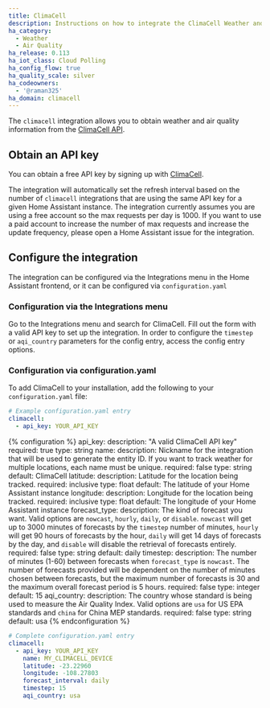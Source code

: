 ```yaml
---
title: ClimaCell
description: Instructions on how to integrate the ClimaCell Weather and Air Quality API into Home Assistant.
ha_category:
  - Weather
  - Air Quality
ha_release: 0.113
ha_iot_class: Cloud Polling
ha_config_flow: true
ha_quality_scale: silver
ha_codeowners:
  - '@raman325'
ha_domain: climacell
---
```


The `climacell` integration allows you to obtain weather and air quality information from the [ClimaCell API](https://www.climacell.co/weather-api/).

## Obtain an API key

You can obtain a free API key by signing up with [ClimaCell](https://developer.climacell.co/sign-up?_ga=2.137889264.1908484805.1591592950-510691096.1591288729).

The integration will automatically set the refresh interval based on the number of `climacell` integrations that are using the same API key for a given Home Assistant instance. The integration currently assumes you are using a free account so the max requests per day is 1000. If you want to use a paid account to increase the number of max requests and increase the update frequency, please open a Home Assistant issue for the integration.

## Configure the integration

The integration can be configured via the Integrations menu in the Home Assistant frontend, or it can be configured via `configuration.yaml`

### Configuration via the Integrations menu

Go to the Integrations menu and search for ClimaCell. Fill out the form with a valid API key to set up the integration. In order to configure the `timestep` or `aqi_country` parameters for the config entry, access the config entry options.

### Configuration via configuration.yaml

To add ClimaCell to your installation, add the following to your `configuration.yaml` file:

```yaml
# Example configuration.yaml entry
climacell:
  - api_key: YOUR_API_KEY
```

{% configuration %}
api_key:
  description: "A valid ClimaCell API key"
  required: true
  type: string
name:
  description: Nickname for the integration that will be used to generate the entity ID. If you want to track weather for multiple locations, each name must be unique.
  required: false
  type: string
  default: ClimaCell
latitude:
  description: Latitude for the location being tracked.
  required: inclusive
  type: float
  default: The latitude of your Home Assistant instance
longitude:
  description: Longitude for the location being tracked.
  required: inclusive
  type: float
  default: The longitude of your Home Assistant instance
forecast_type:
  description: The kind of forecast you want. Valid options are `nowcast`, `hourly`, `daily`, or `disable`. `nowcast` will get up to 3000 minutes of forecasts by the `timestep` number of minutes, `hourly` will get 90 hours of forecasts by the hour, `daily` will get 14 days of forecasts by the day, and `disable` will disable the retrieval of forecasts entirely.
  required: false
  type: string
  default: daily
timestep:
  description: The number of minutes (1-60) between forecasts when `forecast_type` is `nowcast`. The number of forecasts provided will be dependent on the number of minutes chosen between forecasts, but the maximum number of forecasts is 30 and the maximum overall forecast period is 5 hours.
  required: false
  type: integer
  default: 15
aqi_country:
  description: The country whose standard is being used to measure the Air Quality Index. Valid options are `usa` for US EPA standards and `china` for China MEP standards.
  required: false
  type: string
  default: usa
{% endconfiguration %}

```yaml
# Complete configuration.yaml entry
climacell:
  - api_key: YOUR_API_KEY
    name: MY_CLIMACELL_DEVICE
    latitude: -23.22960
    longitude: -108.27803
    forecast_interval: daily
    timestep: 15
    aqi_country: usa
```
